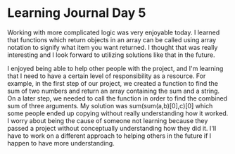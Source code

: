 # Learning Journal Day 5

Working with more complicated logic was very enjoyable today. I learned that functions which return objects in an array can be called using array notation to signify what item you want returned. I thought that was really interesting and I look forward to utilizing solutions like that in the future.

I enjoyed being able to help other people with the project, and I'm learning that I need to have a certain level of responsibility as a resource. For example, in the first step of our project, we created a function to find the sum of two numbers and return an array containing the sum and a string. On a later step, we needed to call the function in order to find the combined sum of three arguments. My solution was sum(sum(a,b)[0],c)[0] which some people ended up copying without really understanding how it worked. I worry about being the cause of someone not learning because they passed a project without conceptually understanding how they did it. I'll have to work on a different approach to helping others in the future if I happen to have more understanding.
